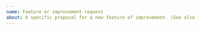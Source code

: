 ```yaml
---
name: Feature or improvement request
about: A specific proposal for a new feature of improvement. (See also "Feature suggestion or feedback" below.)
---
```


<!-- Describe the proposal, including how it would help you or your organization. -->
